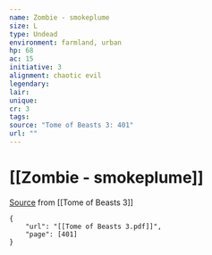 ```yaml
---
name: Zombie - smokeplume
size: L
type: Undead
environment: farmland, urban
hp: 68
ac: 15
initiative: 3
alignment: chaotic evil
legendary: 
lair: 
unique: 
cr: 3
tags: 
source: "Tome of Beasts 3: 401"
url: ""
---
```

# [[Zombie - smokeplume]]

[Source](zotero://open-pdf/library/items/BLGR9HVR?page=401) from [[Tome of Beasts 3]]

```pdf
{
	"url": "[[Tome of Beasts 3.pdf]]",
	"page": [401]
}
```

